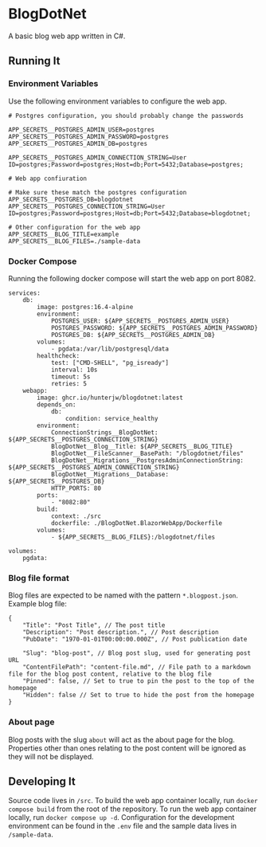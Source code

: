 # BlogDotNet

A basic blog web app written in C#.

## Running It

### Environment Variables

Use the following environment variables to configure the web app.

```
# Postgres configuration, you should probably change the passwords

APP_SECRETS__POSTGRES_ADMIN_USER=postgres
APP_SECRETS__POSTGRES_ADMIN_PASSWORD=postgres
APP_SECRETS__POSTGRES_ADMIN_DB=postgres

APP_SECRETS__POSTGRES_ADMIN_CONNECTION_STRING=User ID=postgres;Password=postgres;Host=db;Port=5432;Database=postgres;

# Web app confiuration

# Make sure these match the postgres configuration
APP_SECRETS__POSTGRES_DB=blogdotnet
APP_SECRETS__POSTGRES_CONNECTION_STRING=User ID=postgres;Password=postgres;Host=db;Port=5432;Database=blogdotnet;

# Other configuration for the web app
APP_SECRETS__BLOG_TITLE=example
APP_SECRETS__BLOG_FILES=./sample-data

```

### Docker Compose

Running the following docker compose will start the web app on port 8082.

```
services:
    db:
        image: postgres:16.4-alpine
        environment:
            POSTGRES_USER: ${APP_SECRETS__POSTGRES_ADMIN_USER}
            POSTGRES_PASSWORD: ${APP_SECRETS__POSTGRES_ADMIN_PASSWORD}
            POSTGRES_DB: ${APP_SECRETS__POSTGRES_ADMIN_DB}
        volumes:
            - pgdata:/var/lib/postgresql/data
        healthcheck:
            test: ["CMD-SHELL", "pg_isready"]
            interval: 10s
            timeout: 5s
            retries: 5
    webapp:
        image: ghcr.io/hunterjw/blogdotnet:latest
        depends_on:
            db:
                condition: service_healthy
        environment:
            ConnectionStrings__BlogDotNet: ${APP_SECRETS__POSTGRES_CONNECTION_STRING}
            BlogDotNet__Blog__Title: ${APP_SECRETS__BLOG_TITLE}
            BlogDotNet__FileScanner__BasePath: "/blogdotnet/files"
            BlogDotNet__Migrations__PostgresAdminConnectionString: ${APP_SECRETS__POSTGRES_ADMIN_CONNECTION_STRING}
            BlogDotNet__Migrations__Database: ${APP_SECRETS__POSTGRES_DB}
            HTTP_PORTS: 80
        ports:
            - "8082:80"
        build: 
            context: ./src
            dockerfile: ./BlogDotNet.BlazorWebApp/Dockerfile
        volumes:
            - ${APP_SECRETS__BLOG_FILES}:/blogdotnet/files

volumes:
    pgdata:
```

### Blog file format

Blog files are expected to be named with the pattern `*.blogpost.json`. Example blog file:

```
{
	"Title": "Post Title", // The post title
	"Description": "Post description.", // Post description
	"PubDate": "1970-01-01T00:00:00.000Z", // Post publication date
	
	"Slug": "blog-post", // Blog post slug, used for generating post URL
	"ContentFilePath": "content-file.md", // File path to a markdown file for the blog post content, relative to the blog file
	"Pinned": false, // Set to true to pin the post to the top of the homepage
	"Hidden": false // Set to true to hide the post from the homepage
}
```

### About page

Blog posts with the slug `about` will act as the about page for the blog. Properties other than ones relating to the post content will be ignored as they will not be displayed.

## Developing It

Source code lives in `/src`. To build the web app container locally, run `docker compose build` from the root of the repository. To run the web app container locally, run `docker compose up -d`. Configuration for the development environment can be found in the `.env` file and the sample data lives in `/sample-data`. 
